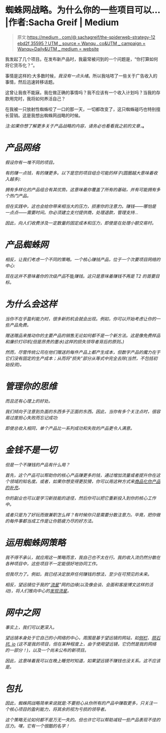 # 蜘蛛网战略。为什么你的一些项目可以… |作者:Sacha Greif | Medium

> 原文:[https://medium . com/@ sachagreif/the-spiderweb-strategy-12 ebd2f 35595？UTM _ source = Wanqu . co&UTM _ campaign = Wanqu+Daily&UTM _ medium = website](https://medium.com/@sachagreif/the-spiderweb-strategy-12ebd2f35595?utm_source=wanqu.co&utm_campaign=Wanqu+Daily&utm_medium=website)

我发起了几个项目。在发布新产品时，我最常被问到的一个问题是，“你打算如何将它货币化？”。

事情是这样的:大多数时候，*我没有一点头绪*。所以我咕哝了一些关于广告收入的事情，然后迅速转移话题。

这曾让我夜不能寐。我在做正确的事情吗？我不应该有一个收入计划吗？当我的存款用完时，我将如何养活自己？

在我被一只放射性蜘蛛咬了一口的那一天，一切都改变了，这只蜘蛛碰巧也特别擅长营销。这是我想出蜘蛛网战略的时候。

*注:如果你想了解更多关于产品战略的内容，请务必也看看我之前的文章，*[](/my-thoughts-7/the-product-spectrum-bb2084b6f5b3)**。**

# *产品网络*

*假设你有一堆不同的项目。*

*有的赚一点钱，有的赚更多。以下是您的项目组合可能的样子(圆圈越大意味着收入越多):*



*拥有多样化的产品组合有其优势。这意味着你覆盖了所有的基础，并有可能拥有多个热门产品。*

*但在实践中，这也会给你带来相当大的压力，损害你的注意力。赚钱——哪怕是一点点——需要时间。你必须建立支付提供商，处理退款，管理支持…*

*因此，向人们收费涉及一定数量的固定成本和压力，即使是在处理小额交易时。*

# *产品蜘蛛网*

*相反，让我们考虑一个不同的策略。一个核心赚钱产品，位于一个次要项目网络的中心:*



*现在这并不意味着你的次级产品*不能*赚钱。这只是意味着赚钱不再是 T2 的首要目标。*

# *为什么会这样*

*当你不在乎盈利能力时，很多新的机会就会出现。例如，你可以开始考虑让你的一些产品免费。*

*赠送赠品来推动你的主要产品的销售无论如何都不是一个新方法。这是像免费样品和廉价打印机(但是昂贵的墨水)这样的损失领导者背后的原则。)*

*然而，尽管传统公司在他们赠送的每件产品上都产生成本，但数字产品的魔力在于它们没有固定的生产成本；从而将“损失”部分从等式中完全去除(当然，不包括初始投资)。*

# *管理你的思维*

*而且还有心理上的好处。*

*我们倾向于注意到负面的东西多于正面的东西。因此，当你有多个关注点时，很容易过度担心失败而忘记成功:*



*即使总收入相同，单个产品比一系列成功和失败的产品更令人满意。*

# *金钱不是一切*

*但是一个不赚钱的产品有什么用？*

*首先，这个产品可以帮助你的核心产品赚更多的钱，通过增加流量或者提升你在这个领域的知名度。或者，如果你想变得更狡猾，你可以用这种方式来[商品化你产品的补充](http://www.joelonsoftware.com/articles/StrategyLetterV.html)。*

*你的副业也可以是学习新技能的途径，然后你可以把它重新投入到你的核心工作中。*

*或者只是为了好玩而做兼职怎么样？有时候你只是需要分散注意力。毕竟，把你做的每件事都当成工作是让你筋疲力尽的好方法。*

# *运用蜘蛛网策略*

*我不得不承认，就应用这一策略而言，我自己也不太在行。我的收入流仍然分散在各种项目中，这些项目不一定能很好地协同工作。*

*但我尽力了。例如，我已经决定放弃任何赚钱的想法，至少在可预见的未来。*

*相反，望远镜位于我的“[流星](http://meteor.com)”网的边缘(以及像会谈、会面和客座博文这样的活动)，将人们推向中心的[发现流星](http://discovermeteor.com)。*



# *网中之网*

*事实上，我们可以更深入。*

*望远镜本身处于它自己的小网络的中心，周围是基于望远镜的网站，如[侧栏](http://sidebar.io)、[陨石坑. io](http://crater.io) (这不是我的项目，但在某种程度上，由于使用望远镜，它仍然是我的网络的一部分！)，以及一个尚未公布的新项目。*



*因此，这意味着我可以在晚上睡觉时知道，如果望远镜不赚钱也没关系。这不应该是。*

# *包扎*

*因此，蜘蛛网战略简单来说就是:不要担心从你所有的产品中赚取更多，只关注一个核心项目的盈利能力，将其余的视为亏损的领导者。*

*这个策略无论如何都不是万无一失的。但也许它可以帮助减轻一些产品表现不佳的压力。嘿，它有一个很酷的名字！*









